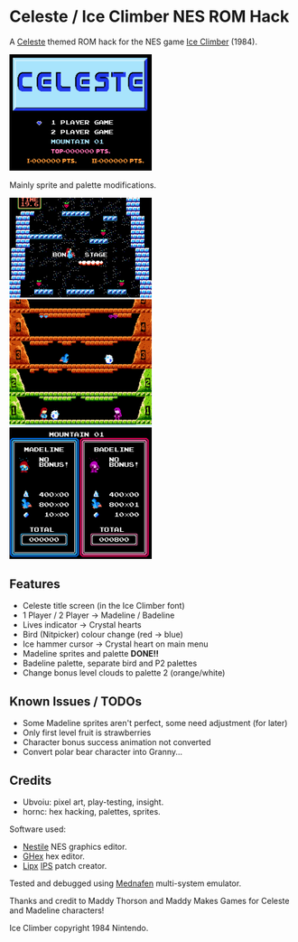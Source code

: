 # Celeste / Ice Climber NES ROM Hack

A [Celeste](https://www.celestegame.com/) themed ROM hack for the NES game [Ice Climber](https://www.romhacking.net/games/844/) (1984).

<img alt="ROM hack title screen" src="/img/titlescreen.png" width=50%>

Mainly sprite and palette modifications.

<img alt="ROM hack bonus stage" src="/img/bonusstage.png" width=50%>
<img alt="ROM hack 2 player mode" src="/img/2player.png" width=50%>
<img alt="ROM hack summary screen" src="/img/summary.png" width=50%>

## Features 
* Celeste title screen (in the Ice Climber font)
* 1 Player / 2 Player →  Madeline / Badeline
* Lives indicator →  Crystal hearts
* Bird (Nitpicker) colour change (red →  blue)
* Ice hammer cursor →  Crystal heart on main menu
* Madeline sprites and palette **DONE!!**
* Badeline palette, separate bird and P2 palettes
* Change bonus level clouds to palette 2 (orange/white)

## Known Issues / TODOs
* Some Madeline sprites aren't perfect, some need adjustment (for later)
* Only first level fruit is strawberries
* Character bonus success animation not converted
* Convert polar bear character into Granny...

## Credits
* Ubvoiu: pixel art, play-testing, insight.
* hornc: hex hacking, palettes, sprites.

Software used:
* [Nestile](https://github.com/jmcmahan/nestile) NES graphics editor.
* [GHex](https://github.com/GNOME/ghex) hex editor.
* [Lipx](https://github.com/kylon/Lipx) [IPS](https://zerosoft.zophar.net/ips.php) patch creator.

Tested and debugged using [Mednafen](https://mednafen.github.io/) multi-system emulator.

Thanks and credit to Maddy Thorson and Maddy Makes Games for Celeste and Madeline characters!

Ice Climber copyright 1984 Nintendo.

